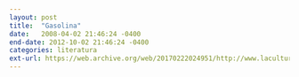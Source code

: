 ```yaml
---
layout: post
title:  "Gasolina"
date:   2008-04-02 21:46:24 -0400
end-date: 2012-10-02 21:46:24 -0400
categories: literatura
ext-url: https://web.archive.org/web/20170222024951/http://www.laculturanuestra.com/un-paranoico-es-una-persona-que-sabe-lo-que-esta-pasando/
---
```


